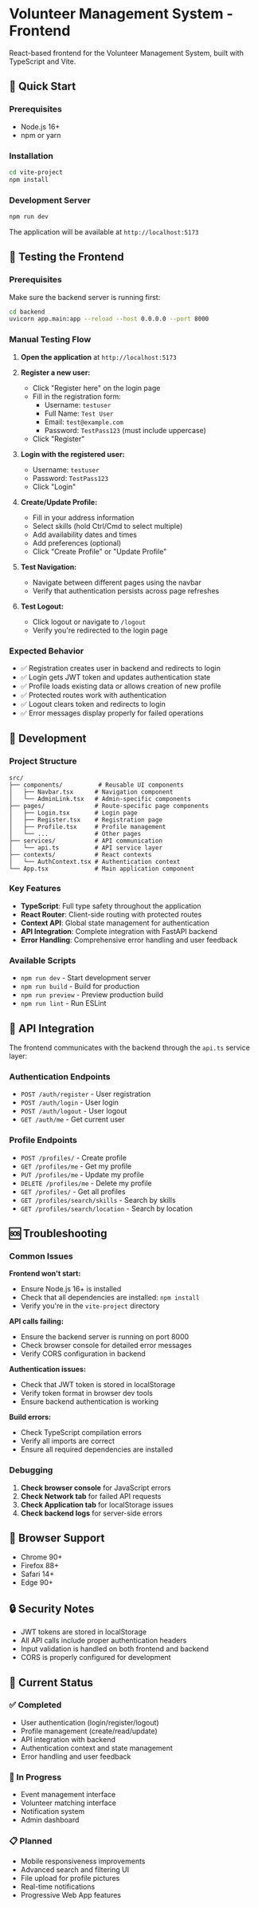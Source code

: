 # Volunteer Management System - Frontend

React-based frontend for the Volunteer Management System, built with TypeScript and Vite.

## 🚀 Quick Start

### Prerequisites
- Node.js 16+ 
- npm or yarn

### Installation
```bash
cd vite-project
npm install
```

### Development Server
```bash
npm run dev
```

The application will be available at `http://localhost:5173`

## 🧪 Testing the Frontend

### Prerequisites
Make sure the backend server is running first:
```bash
cd backend
uvicorn app.main:app --reload --host 0.0.0.0 --port 8000
```

### Manual Testing Flow

1. **Open the application** at `http://localhost:5173`

2. **Register a new user:**
   - Click "Register here" on the login page
   - Fill in the registration form:
     - Username: `testuser`
     - Full Name: `Test User`
     - Email: `test@example.com`
     - Password: `TestPass123` (must include uppercase)
   - Click "Register"

3. **Login with the registered user:**
   - Username: `testuser`
   - Password: `TestPass123`
   - Click "Login"

4. **Create/Update Profile:**
   - Fill in your address information
   - Select skills (hold Ctrl/Cmd to select multiple)
   - Add availability dates and times
   - Add preferences (optional)
   - Click "Create Profile" or "Update Profile"

5. **Test Navigation:**
   - Navigate between different pages using the navbar
   - Verify that authentication persists across page refreshes

6. **Test Logout:**
   - Click logout or navigate to `/logout`
   - Verify you're redirected to the login page

### Expected Behavior

- ✅ Registration creates user in backend and redirects to login
- ✅ Login gets JWT token and updates authentication state
- ✅ Profile loads existing data or allows creation of new profile
- ✅ Protected routes work with authentication
- ✅ Logout clears token and redirects to login
- ✅ Error messages display properly for failed operations

## 🔧 Development

### Project Structure
```
src/
├── components/          # Reusable UI components
│   ├── Navbar.tsx      # Navigation component
│   └── AdminLink.tsx   # Admin-specific components
├── pages/              # Route-specific page components
│   ├── Login.tsx       # Login page
│   ├── Register.tsx    # Registration page
│   ├── Profile.tsx     # Profile management
│   └── ...             # Other pages
├── services/           # API communication
│   └── api.ts          # API service layer
├── contexts/           # React contexts
│   └── AuthContext.tsx # Authentication context
└── App.tsx             # Main application component
```

### Key Features

- **TypeScript**: Full type safety throughout the application
- **React Router**: Client-side routing with protected routes
- **Context API**: Global state management for authentication
- **API Integration**: Complete integration with FastAPI backend
- **Error Handling**: Comprehensive error handling and user feedback

### Available Scripts

- `npm run dev` - Start development server
- `npm run build` - Build for production
- `npm run preview` - Preview production build
- `npm run lint` - Run ESLint

## 🔗 API Integration

The frontend communicates with the backend through the `api.ts` service layer:

### Authentication Endpoints
- `POST /auth/register` - User registration
- `POST /auth/login` - User login  
- `POST /auth/logout` - User logout
- `GET /auth/me` - Get current user

### Profile Endpoints
- `POST /profiles/` - Create profile
- `GET /profiles/me` - Get my profile
- `PUT /profiles/me` - Update my profile
- `DELETE /profiles/me` - Delete my profile
- `GET /profiles/` - Get all profiles
- `GET /profiles/search/skills` - Search by skills
- `GET /profiles/search/location` - Search by location

## 🆘 Troubleshooting

### Common Issues

**Frontend won't start:**
- Ensure Node.js 16+ is installed
- Check that all dependencies are installed: `npm install`
- Verify you're in the `vite-project` directory

**API calls failing:**
- Ensure the backend server is running on port 8000
- Check browser console for detailed error messages
- Verify CORS configuration in backend

**Authentication issues:**
- Check that JWT token is stored in localStorage
- Verify token format in browser dev tools
- Ensure backend authentication is working

**Build errors:**
- Check TypeScript compilation errors
- Verify all imports are correct
- Ensure all required dependencies are installed

### Debugging

1. **Check browser console** for JavaScript errors
2. **Check Network tab** for failed API requests
3. **Check Application tab** for localStorage issues
4. **Check backend logs** for server-side errors

## 📱 Browser Support

- Chrome 90+
- Firefox 88+
- Safari 14+
- Edge 90+

## 🔒 Security Notes

- JWT tokens are stored in localStorage
- All API calls include proper authentication headers
- Input validation is handled on both frontend and backend
- CORS is properly configured for development

## 🚧 Current Status

### ✅ Completed
- User authentication (login/register/logout)
- Profile management (create/read/update)
- API integration with backend
- Authentication context and state management
- Error handling and user feedback

### 🚧 In Progress
- Event management interface
- Volunteer matching interface
- Notification system
- Admin dashboard

### 📋 Planned
- Mobile responsiveness improvements
- Advanced search and filtering UI
- File upload for profile pictures
- Real-time notifications
- Progressive Web App features